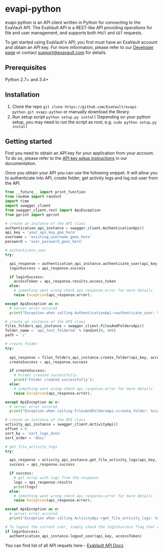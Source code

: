 evapi-python
============

evapi-python is an API client written in Python for connecting to the
ExaVault API. The ExaVault API is a REST-like API providing operations
for file and user management, and supports both ``POST`` and ``GET``
requests.

To get started using ExaVault's API, you first must have an ExaVault
account and obtain an API key. For more information, please refer to
our [Developer page](https://www.exavault.com/developer/) or contact
support@exavault.com for details.

## Prerequisites 

Python 2.7+ and 3.4+

## Installation

1. Clone the repo `git clone https://github.com/ExaVault/evapi-python.git evapi-python` or manually download the library.
2. Run setup script `python setup.py install` Depending on your python setup, you may need to run the script as root; e.g. `sudo python setup.py install`

## Getting started

First you need to obtain an API key for your application from your account.  To do so, please refer to the [API key setup instructions](https://www-dev.exavault.com/developer/api-docs/#section/Code-Libraries-and-Sample-PHP-Code/Obtain-your-API-key) in our documentation.

Once you obtain your API you can use the following snippet. It will allow you to authenticate into API, create folder, get activity logs and log out user from the API.

```python
from __future__ import print_function
from random import randint
import time
import swagger_client
from swagger_client.rest import ApiException
from pprint import pprint

# create an instance of the API class
authentication_api_instance = swagger_client.AuthenticationApi()
api_key = 'your_api_key_goe_here' 
username = 'existing_username_goes_here' 
password = 'user_password_goes_here' 

# authenticate_user
try:

  api_response = authentication_api_instance.authenticate_user(api_key, username, password)
  loginSuccess = api_response.success

  if loginSuccess:
    accessToken = api_response.results.access_token
  else:
    # something went wrong check api_response.error for more details
    raise Exception(api_response.error);

except ApiException as e:
  # server error occured
  print("Exception when calling AuthenticationApi->authenticate_user: %s\n" % e)

# create an instance of the API class
files_folders_api_instance = swagger_client.FilesAndFoldersApi()
folder_name = 'api_test_folder%d' % randint(0, 400)
path = '/'

# create_folder
try:
  
  api_response = files_folders_api_instance.create_folder(api_key, accessToken, folder_name, path)
  createSuccess = api_response.success

  if createSuccess:
    # Folder created successfully
    print('Folder created successfully');
  else:
    # something went wrong check api_response.error for more details
    raise Exception(api_response.error);

except ApiException as e:
  # server error occured
  print("Exception when calling FilesAndFoldersApi->create_folder: %s\n" % e)

# create an instance of the API class
activity_api_instance = swagger_client.ActivityApi()
offset = 0 
sort_by = 'sort_logs_date' 
sort_order = 'desc' 

# get_file_activity_logs
try:

  api_response = activity_api_instance.get_file_activity_logs(api_key, accessToken, offset=offset, sort_by=sort_by, sort_order=sort_order)
  success = api_response.success

  if success:
    # get array with logs from the response
    logs = api_response.results
    print(logs)
  else:
    # something went wrong check api_response.error for more details
    raise Exception(api_response.error);

except ApiException as e:
  # server error occured
  print("Exception when calling ActivityApi->get_file_activity_logs: %s\n" % e)

# To logout the current user, simply check the loginSuccess flag that was stored earlier and then call the `logout_user` method
if loginSuccess:
  authentication_api_instance.logout_user(api_key, accessToken)
```

You can find list of all API requets here - [ExaVault API Docs](https://www.exavault.com/developer/api-docs/)
